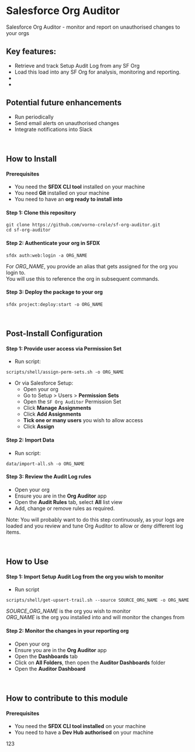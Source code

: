# Salesforce Org Auditor

Salesforce Org Auditor - monitor and report on unauthorised changes to your orgs  



## Key features:
- Retrieve and track Setup Audit Log from any SF Org
- Load this load into any SF Org for analysis, monitoring and reporting.
- 
- 

## Potential future enhancements
- Run periodically
- Send email alerts on unauthorised changes
- Integrate notifications into Slack

<p><br/></p>

## How to Install


#### Prerequisites
* You need the **SFDX CLI tool** installed on your machine
* You need **Git** installed on your machine
* You need to have an **org ready to install into**

#### Step 1: Clone this repository

```
git clone https://github.com/vorno-crole/sf-org-auditor.git
cd sf-org-auditor
```

#### Step 2: Authenticate your org in SFDX
```
sfdx auth:web:login -a ORG_NAME
```

For *ORG_NAME*, you provide an alias that gets assigned for the org you login to.  
You will use this to reference the org in subsequent commands.  

#### Step 3: Deploy the package to your org
```
sfdx project:deploy:start -o ORG_NAME
```

<p><br/></p>

## Post-Install Configuration


#### Step 1: Provide user access via Permission Set

* Run script:
```
scripts/shell/assign-perm-sets.sh -o ORG_NAME
```

* Or via Salesforce Setup:
    * Open your org
    * Go to Setup > Users > **Permission Sets**
    * Open the `SF Org Auditor` Permission Set
    * Click **Manage Assignments**
    * Click **Add Assignments**
    * **Tick one or many users** you wish to allow access
    * Click **Assign**


#### Step 2: Import Data

* Run script:
```
data/import-all.sh -o ORG_NAME
```


#### Step 3: Review the Audit Log rules

* Open your org
* Ensure you are in the **Org Auditor** app
* Open the **Audit Rules** tab, select **All** list view
* Add, change or remove rules as required.

Note: You will probably want to do this step continuously, as your logs are loaded and you review and tune Org Auditor to allow or deny different log items.

<p><br/></p>

## How to Use


#### Step 1: Import Setup Audit Log from the org you wish to monitor

* Run script
```
scripts/shell/get-upsert-trail.sh --source SOURCE_ORG_NAME -o ORG_NAME
```
*SOURCE_ORG_NAME* is the org you wish to monitor  
*ORG_NAME* is the org you installed into and will monitor the changes from  

#### Step 2: Monitor the changes in your reporting org

* Open your org
* Ensure you are in the **Org Auditor** app
* Open the **Dashboards** tab
* Click on **All Folders**, then open the **Auditor Dashboards** folder
* Open the **Auditor Dashboard**


<p><br/></p>

## How to contribute to this module

#### Prerequisites
* You need the **SFDX CLI tool installed** on your machine
* You need to have a **Dev Hub authorised** on your machine

123
